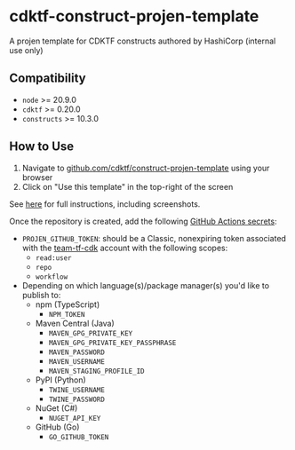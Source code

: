 # cdktf-construct-projen-template

A projen template for CDKTF constructs authored by HashiCorp (internal use only)

## Compatibility

- `node` >= 20.9.0
- `cdktf` >= 0.20.0
- `constructs` >= 10.3.0

## How to Use

1. Navigate to [github.com/cdktf/construct-projen-template](https://github.com/cdktf/construct-projen-template) using your browser
2. Click on "Use this template" in the top-right of the screen

See [here](https://docs.github.com/en/repositories/creating-and-managing-repositories/creating-a-repository-from-a-template) for full instructions, including screenshots.

Once the repository is created, add the following [GitHub Actions secrets](https://docs.github.com/en/actions/security-guides/encrypted-secrets#creating-encrypted-secrets-for-a-repository):

- `PROJEN_GITHUB_TOKEN`: should be a Classic, nonexpiring token associated with the [team-tf-cdk](https://github.com/team-tf-cdk) account with the following scopes:
  - `read:user`
  - `repo`
  - `workflow`
- Depending on which language(s)/package manager(s) you'd like to publish to:
  - npm (TypeScript)
    - `NPM_TOKEN`
  - Maven Central (Java)
    - `MAVEN_GPG_PRIVATE_KEY`
    - `MAVEN_GPG_PRIVATE_KEY_PASSPHRASE`
    - `MAVEN_PASSWORD`
    - `MAVEN_USERNAME`
    - `MAVEN_STAGING_PROFILE_ID`
  - PyPI (Python)
    - `TWINE_USERNAME`
    - `TWINE_PASSWORD`
  - NuGet (C#)
    - `NUGET_API_KEY`
  - GitHub (Go)
    - `GO_GITHUB_TOKEN`
